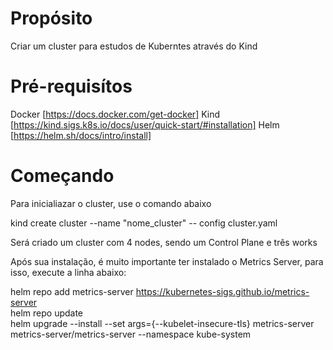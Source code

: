 # Propósito
Criar um cluster para estudos de Kuberntes através do Kind

# Pré-requisítos
Docker [https://docs.docker.com/get-docker]
Kind   [https://kind.sigs.k8s.io/docs/user/quick-start/#installation]
Helm   [https://helm.sh/docs/intro/install]

# Começando
Para inicialiazar o cluster, use o comando abaixo

kind create cluster --name "nome_cluster" -- config cluster.yaml

Será criado um cluster com 4 nodes, sendo um Control Plane e três works

Após sua instalação, é muito importante ter instalado o Metrics Server, para isso, execute a linha abaixo:

helm repo add metrics-server https://kubernetes-sigs.github.io/metrics-server \
helm repo update \
helm upgrade --install --set args={--kubelet-insecure-tls} metrics-server metrics-server/metrics-server --namespace kube-system
